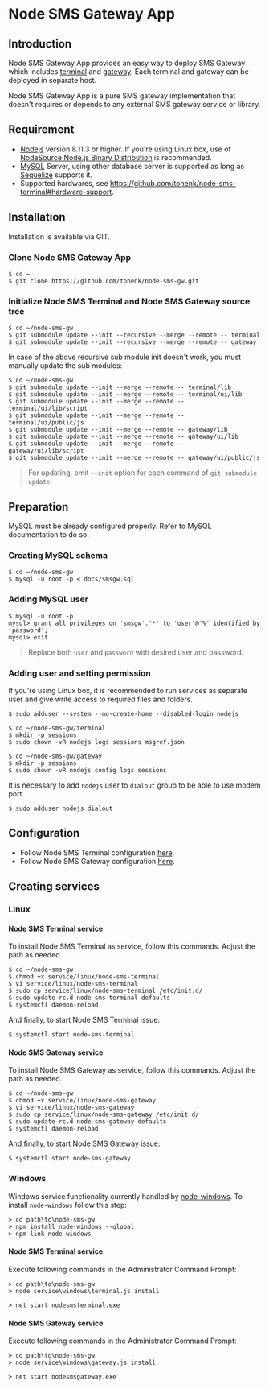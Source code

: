 # Node SMS Gateway App

## Introduction

Node SMS Gateway App provides an easy way to deploy SMS Gateway which includes
[terminal](https://github.com/tohenk/node-sms-terminal) and
[gateway](https://github.com/tohenk/node-sms-gateway). Each terminal and gateway
can be deployed in separate host.

Node SMS Gateway App is a pure SMS gateway implementation that doesn't requires
or depends to any external SMS gateway service or library.

## Requirement

- [Nodejs](https://nodejs.org/) version 8.11.3 or higher. If you're using Linux
  box, use of [NodeSource Node.js Binary Distribution](https://github.com/nodesource/distributions)
  is recommended.
- [MySQL](https://mysql.com/) Server, using other database server is supported
  as long as [Sequelize](http://docs.sequelizejs.com/) supports it.
- Supported hardwares, see https://github.com/tohenk/node-sms-terminal#hardware-support.

## Installation

Installation is available via GIT.

### Clone Node SMS Gateway App

```
$ cd ~
$ git clone https://github.com/tohenk/node-sms-gw.git
```

### Initialize Node SMS Terminal and Node SMS Gateway source tree

```
$ cd ~/node-sms-gw
$ git submodule update --init --recursive --merge --remote -- terminal
$ git submodule update --init --recursive --merge --remote -- gateway
```

In case of the above recursive sub module init doesn't work, you must manually
update the sub modules:
```
$ cd ~/node-sms-gw
$ git submodule update --init --merge --remote -- terminal/lib
$ git submodule update --init --merge --remote -- terminal/ui/lib
$ git submodule update --init --merge --remote -- terminal/ui/lib/script
$ git submodule update --init --merge --remote -- terminal/ui/public/js
$ git submodule update --init --merge --remote -- gateway/lib
$ git submodule update --init --merge --remote -- gateway/ui/lib
$ git submodule update --init --merge --remote -- gateway/ui/lib/script
$ git submodule update --init --merge --remote -- gateway/ui/public/js
```

> For updating, omit `--init` option for each command of `git submodule update`.

## Preparation

MySQL must be already configured properly. Refer to MySQL documentation to do
so.

### Creating MySQL schema

```
$ cd ~/node-sms-gw
$ mysql -u root -p < docs/smsgw.sql
```

### Adding MySQL user

```
$ mysql -u root -p
mysql> grant all privileges on 'smsgw'.'*' to 'user'@'%' identified by 'password';
mysql> exit
```

> Replace both `user` and `password` with desired user and password.

### Adding user and setting permission

If you're using Linux box, it is recommended to run services as separate user
and give write access to required files and folders.

```
$ sudo adduser --system --no-create-home --disabled-login nodejs

$ cd ~/node-sms-gw/terminal
$ mkdir -p sessions
$ sudo chown -vR nodejs logs sessions msgref.json

$ cd ~/node-sms-gw/gateway
$ mkdir -p sessions
$ sudo chown -vR nodejs config logs sessions
```

It is necessary to add `nodejs` user to `dialout` group to be able to use modem port.

```
$ sudo adduser nodejs dialout
```

## Configuration

- Follow Node SMS Terminal configuration [here](https://github.com/tohenk/node-sms-terminal/blob/master/README.md#configuration).
- Follow Node SMS Gateway configuration [here](https://github.com/tohenk/node-sms-gateway/blob/master/README.md#configuration).

## Creating services

### Linux

#### Node SMS Terminal service

To install Node SMS Terminal as service, follow this commands. Adjust the path as needed.

```
$ cd ~/node-sms-gw
$ chmod +x service/linux/node-sms-terminal
$ vi service/linux/node-sms-terminal
$ sudo cp service/linux/node-sms-terminal /etc/init.d/
$ sudo update-rc.d node-sms-terminal defaults
$ systemctl daemon-reload
```

And finally, to start Node SMS Terminal issue:

```
$ systemctl start node-sms-terminal
```

#### Node SMS Gateway service

To install Node SMS Gateway as service, follow this commands. Adjust the path as needed.

```
$ cd ~/node-sms-gw
$ chmod +x service/linux/node-sms-gateway
$ vi service/linux/node-sms-gateway
$ sudo cp service/linux/node-sms-gateway /etc/init.d/
$ sudo update-rc.d node-sms-gateway defaults
$ systemctl daemon-reload
```

And finally, to start Node SMS Gateway issue:

```
$ systemctl start node-sms-gateway
```

### Windows

Windows service functionality currently handled by
[node-windows](https://github.com/coreybutler/node-windows). To install
`node-windows` follow this step:

```
> cd path\to\node-sms-gw
> npm install node-windows --global
> npm link node-windows
```

#### Node SMS Terminal service

Execute following commands in the Administrator Command Prompt:

```
> cd path\to\node-sms-gw
> node service\windows\terminal.js install

> net start nodesmsterminal.exe
```

#### Node SMS Gateway service

Execute following commands in the Administrator Command Prompt:

```
> cd path\to\node-sms-gw
> node service\windows\gateway.js install

> net start nodesmsgateway.exe
```
